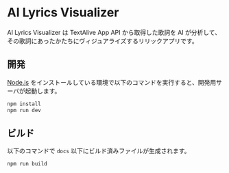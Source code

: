 # AI Lyrics Visualizer

AI Lyrics Visualizer は TextAlive App API から取得した歌詞を AI が分析して、
その歌詞にあったかたちにヴィジュアライズするリリックアプリです。

## 開発

[Node.js](https://nodejs.org/) をインストールしている環境で以下のコマンドを実行すると、開発用サーバが起動します。

```sh
npm install
npm run dev
```

## ビルド

以下のコマンドで `docs` 以下にビルド済みファイルが生成されます。

```sh
npm run build
```
